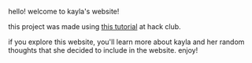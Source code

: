 hello! welcome to kayla's website!

this project was made using [this tutorial]([url](https://jams.hackclub.com/batch/webOS)) at hack club.

if you explore this website, you'll learn more about kayla and her random thoughts that she decided to include in the website. enjoy!
